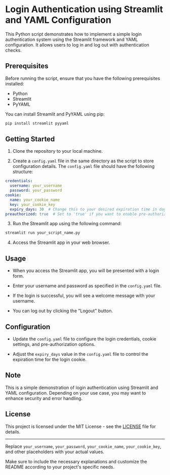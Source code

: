 # Login Authentication using Streamlit and YAML Configuration

This Python script demonstrates how to implement a simple login authentication system using the Streamlit framework and YAML configuration. It allows users to log in and log out with authentication checks.

## Prerequisites

Before running the script, ensure that you have the following prerequisites installed:

- Python
- Streamlit
- PyYAML

You can install Streamlit and PyYAML using pip:

```bash
pip install streamlit pyyaml
```

## Getting Started

1. Clone the repository to your local machine.

2. Create a `config.yaml` file in the same directory as the script to store configuration details. The `config.yaml` file should have the following structure:

```yaml
credentials:
  username: your_username
  password: your_password
cookie:
  name: your_cookie_name
  key: your_cookie_key
  expiry_days: 30  # Change this to your desired expiration time in days
preauthorized: true  # Set to 'true' if you want to enable pre-authorized access
```

3. Run the Streamlit app using the following command:

```bash
streamlit run your_script_name.py
```

4. Access the Streamlit app in your web browser.

## Usage

- When you access the Streamlit app, you will be presented with a login form.

- Enter your username and password as specified in the `config.yaml` file.

- If the login is successful, you will see a welcome message with your username.

- You can log out by clicking the "Logout" button.

## Configuration

- Update the `config.yaml` file to configure the login credentials, cookie settings, and pre-authorization options.

- Adjust the `expiry_days` value in the `config.yaml` file to control the expiration time for the login cookie.

## Note

This is a simple demonstration of login authentication using Streamlit and YAML configuration. Depending on your use case, you may want to enhance security and error handling.

## License

This project is licensed under the MIT License - see the [LICENSE](LICENSE) file for details.

---

Replace `your_username`, `your_password`, `your_cookie_name`, `your_cookie_key`, and other placeholders with your actual values.

Make sure to include the necessary explanations and customize the README according to your project's specific needs.
